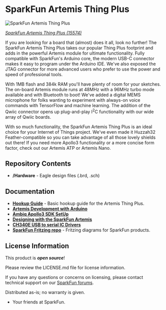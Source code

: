 SparkFun Artemis Thing Plus
========================================

![SparkFun Artemis Thing Plus](https://cdn.sparkfun.com/assets/parts/1/4/1/7/0/15574-SparkFun_Thing_Plus_-_Artemis-02.jpg)

[*SparkFun Artemis Thing Plus (15574)*](https://www.sparkfun.com/products/15574)

If you are looking for a board that (almost) does it all, look no further! The SparkFun Artemis Thing Plus takes our popular Thing Plus footprint and adds in the powerful Artemis module for ultimate functionality. Fully compatible with SparkFun's Arduino core, the modern USB-C connector makes it easy to program under the Arduino IDE. We've also exposed the JTAG connector for more advanced users who prefer to use the power and speed of professional tools.

With 1MB flash and 384k RAM you'll have plenty of room for your sketches. The on-board Artemis module runs at 48MHz with a 96MHz turbo mode available and with Bluetooth to boot! We've added a digital MEMS microphone for folks wanting to experiment with always-on voice commands with TensorFlow and machine learning. The addition of the Qwiic connector opens up plug-and-play I<sup>2</sup>C functionality with our wide array of Qwiic boards. 

With so much functionality, the SparkFun Artemis Thing Plus is an ideal choice for your Internet of Things project. We've even made it Huzzah32 Feather-compatible so you can take advantage of all those lovely shields out there! If you need more Apollo3 functionality or a more concise form factor, check out our Artemis ATP or Artemis Nano.

Repository Contents
-------------------

* **/Hardware** - Eagle design files (.brd, .sch)

Documentation
--------------
* **[Hookup Guide](https://learn.sparkfun.com/tutorials/hookup-guide-for-the-sparkfun-artemis-thing-plus)** - Basic hookup guide for the Artemis Thing Plus.
* **[Artemis Development with Arduino](https://learn.sparkfun.com/tutorials/artemis-development-with-arduino)**
* **[Ambiq Apollo3 SDK SetUp](https://learn.sparkfun.com/tutorials/using-sparkfun-edge-board-with-ambiq-apollo3-sdk)**
* **[Designing with the SparkFun Artemis](https://learn.sparkfun.com/tutorials/designing-with-the-sparkfun-artemis)**
* **[CH340E USB to serial IC Drivers](https://www.sparkfun.com/ch340)**
* **[SparkFun Fritzing repo](https://github.com/sparkfun/Fritzing_Parts)** - Fritzing diagrams for SparkFun products.

License Information
-------------------

This product is _**open source**_! 

Please review the LICENSE.md file for license information. 

If you have any questions or concerns on licensing, please contact technical support on our [SparkFun forums](https://forum.sparkfun.com/viewforum.php?f=152).

Distributed as-is; no warranty is given.

- Your friends at SparkFun.

_<COLLABORATION CREDIT>_
